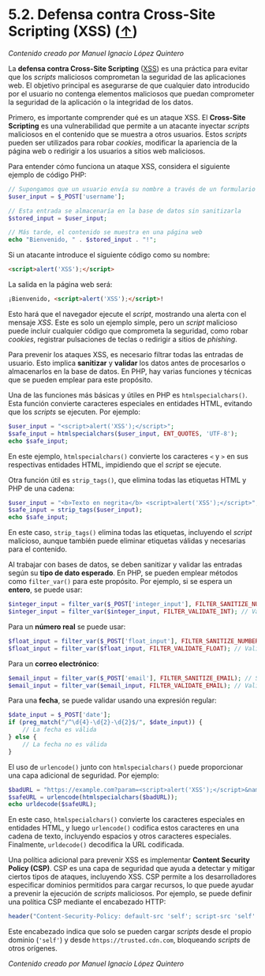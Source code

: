 # 5.2. Defensa contra Cross-Site Scripting (XSS) ([↑](README.md))

_Contenido creado por Manuel Ignacio López Quintero_

La **defensa contra Cross-Site Scripting** ([XSS](https://en.wikipedia.org/wiki/Cross-site_scripting)) es una práctica para evitar que los *scripts* maliciosos comprometan la seguridad de las aplicaciones web. El objetivo principal es asegurarse de que cualquier dato introducido por el usuario no contenga elementos maliciosos que puedan comprometer la seguridad de la aplicación o la integridad de los datos.

Primero, es importante comprender qué es un ataque XSS. El **Cross-Site Scripting** es una vulnerabilidad que permite a un atacante inyectar *scripts* maliciosos en el contenido que se muestra a otros usuarios. Estos *scripts* pueden ser utilizados para robar *cookies*, modificar la apariencia de la página web o redirigir a los usuarios a sitios web maliciosos.

Para entender cómo funciona un ataque XSS, considera el siguiente ejemplo de código PHP:

```php
// Supongamos que un usuario envía su nombre a través de un formulario
$user_input = $_POST['username'];

// Esta entrada se almacenaría en la base de datos sin sanitizarla
$stored_input = $user_input;

// Más tarde, el contenido se muestra en una página web
echo "Bienvenido, " . $stored_input . "!";
```

Si un atacante introduce el siguiente código como su nombre:

```html
<script>alert('XSS');</script>
```

La salida en la página web será:

```html
¡Bienvenido, <script>alert('XSS');</script>!
```

Esto hará que el navegador ejecute el *script*, mostrando una alerta con el mensaje *XSS*. Este es solo un ejemplo simple, pero un *script* malicioso puede incluir cualquier código que comprometa la seguridad, como robar *cookies*, registrar pulsaciones de teclas o redirigir a sitios de *phishing*.

Para prevenir los ataques XSS, es necesario filtrar todas las entradas de usuario. Esto implica **sanitizar** y **validar** los datos antes de procesarlos o almacenarlos en la base de datos. En PHP, hay varias funciones y técnicas que se pueden emplear para este propósito.

Una de las funciones más básicas y útiles en PHP es `htmlspecialchars()`. Esta función convierte caracteres especiales en entidades HTML, evitando que los *scripts* se ejecuten. Por ejemplo:

```php
$user_input = "<script>alert('XSS');</script>";
$safe_input = htmlspecialchars($user_input, ENT_QUOTES, 'UTF-8');
echo $safe_input;
```

En este ejemplo, `htmlspecialchars()` convierte los caracteres `<` y `>` en sus respectivas entidades HTML, impidiendo que el *script* se ejecute.

Otra función útil es `strip_tags()`, que elimina todas las etiquetas HTML y PHP de una cadena:

```php
$user_input = "<b>Texto en negrita</b> <script>alert('XSS');</script>";
$safe_input = strip_tags($user_input);
echo $safe_input;
```

En este caso, `strip_tags()` elimina todas las etiquetas, incluyendo el *script* malicioso, aunque también puede eliminar etiquetas válidas y necesarias para el contenido.

Al trabajar con bases de datos, se deben sanitizar y validar las entradas según su **tipo de dato esperado**. En PHP, se pueden emplear métodos como `filter_var()` para este propósito. Por ejemplo, si se espera un **entero**, se puede usar:

```php
$integer_input = filter_var($_POST['integer_input'], FILTER_SANITIZE_NUMBER_INT); // Sanitizar
$integer_input = filter_var($integer_input, FILTER_VALIDATE_INT); // Validar
```

Para un **número real** se puede usar:

```php
$float_input = filter_var($_POST['float_input'], FILTER_SANITIZE_NUMBER_FLOAT, FILTER_FLAG_ALLOW_FRACTION); // Sanitizar
$float_input = filter_var($float_input, FILTER_VALIDATE_FLOAT); // Validar
```

Para un **correo electrónico**:

```php
$email_input = filter_var($_POST['email'], FILTER_SANITIZE_EMAIL); // Sanitizar
$email_input = filter_var($email_input, FILTER_VALIDATE_EMAIL); // Validar
```

Para una **fecha**, se puede validar usando una expresión regular:

```php
$date_input = $_POST['date'];
if (preg_match("/^\d{4}-\d{2}-\d{2}$/", $date_input)) {
    // La fecha es válida
} else {
    // La fecha no es válida
}
```

El uso de `urlencode()` junto con `htmlspecialchars()` puede proporcionar una capa adicional de seguridad. Por ejemplo:

```php
$badURL = "https://example.com?param=<script>alert('XSS');</script>&name=John Doe";
$safeURL = urlencode(htmlspecialchars($badURL));
echo urldecode($safeURL);
```

En este caso, `htmlspecialchars()` convierte los caracteres especiales en entidades HTML, y luego `urlencode()` codifica estos caracteres en una cadena de texto, incluyendo espacios y otros caracteres especiales. Finalmente, `urldecode()` decodifica la URL codificada.

Una política adicional para prevenir XSS es implementar **Content Security Policy (CSP)**. CSP es una capa de seguridad que ayuda a detectar y mitigar ciertos tipos de ataques, incluyendo XSS. CSP permite a los desarrolladores especificar dominios permitidos para cargar recursos, lo que puede ayudar a prevenir la ejecución de *scripts* maliciosos. Por ejemplo, se puede definir una política CSP mediante el encabezado HTTP:

```php
header("Content-Security-Policy: default-src 'self'; script-src 'self' https://trusted.cdn.com");
```

Este encabezado indica que solo se pueden cargar *scripts* desde el propio dominio (`'self'`) y desde `https://trusted.cdn.com`, bloqueando *scripts* de otros orígenes.

_Contenido creado por Manuel Ignacio López Quintero_
